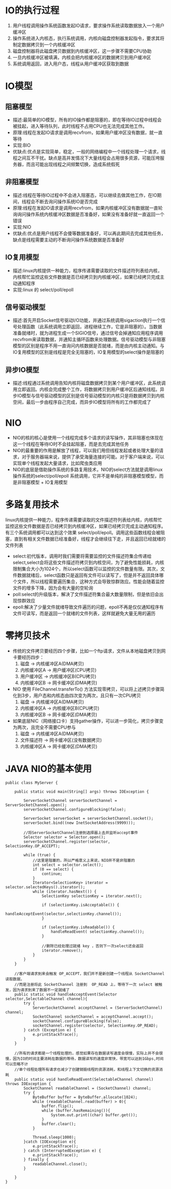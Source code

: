 # IO的执行过程
1. 用户线程调用操作系统函数发起IO请求，要求操作系统读取数据放入一个用户缓冲区
2. 操作系统进入内核态，执行系统调用，内核向磁盘控制器发起指令，要求其将制定数据拷贝到一个内核缓冲区
3. 磁盘控制器将此磁盘拷贝数据到内核缓冲区，这一步骤不需要CPU协助
4. 一旦内核缓冲区被填满，内核会把内核缓冲区的数据拷贝到用户缓冲区
5. 系统调用返回，进入用户态，线程从用户缓冲区获取到数据 

# IO模型
## 阻塞模型
+ 描述:最简单的IO模型，所有的IO操作都是阻塞的，即在等待IO过程中线程会被挂起，进入等待队列，此时线程不占用CPU也无法完成其他工作。
+ 原理:线程在发起IO请求是调用recvfrom，如果用户缓冲区没有数据，就一直等待
+ 实现:BIO
+ 优缺点:优点是实现简单，稳定，一般的网络编程中一个线程处理一个请求，线程之间互不干扰。缺点是高并发情况下大量线程会占用很多资源，可能压垮服务器，而且可能出现线程之间频繁切换，造成系统假死
## 非阻塞模型
+ 描述:线程在等待IO过程中不会进入阻塞态，可以继续去做其他工作，在IO期间，线程会不断去询问操作系统IO是否完成
+ 原理:线程在发起IO请求是调用recvfrom，如果内核缓冲区没有数据就一直轮询询问操作系统内核缓冲区数据是否准备好，如果没有准备好就一直返回一个错误
+ 实现:NIO
+ 优缺点:优点是用户线程不会傻等数据准备好，可以再此期间去完成其他任务，缺点是线程需要主动的不断询问操作系统数据是否准备好
## IO复用模型
+ 描述:linux内核提供一种能力，程序传递需要读取的文件描述符列表给内核，内核帮忙监控这些文件数据是否已经拷贝到内核缓冲区，如果已经拷贝完成主动通知程序
+ 实现:linux 的 select/poll/epoll
## 信号驱动模型
+ 描述:首先开启Socket信号驱动I/O功能，并通过系统调用sigaction执行一个信号处理函数（此系统调用立即返回，进程继续工作，它是非阻塞的）。当数据准备就绪时，就为进程生成一个SIGIO信号，通过信号会掉通知应用程序调用recvfrom来读取数据，并通知主循环函数来处理数据。信号驱动模型与非阻塞模型的区别是程序不用一直询问内核数据是否就绪，而是由内核主动通知。与IO复用模型的区别是线程是完全无阻塞的，IO复用模型的select操作是阻塞的
## 异步IO模型
+ 描述:线程通过系统调用告知内核将磁盘数据拷贝到某个用户缓冲区，此系统调用立即返回。内核会完成整个工作，将数据拷贝到用户缓冲区后通知线程。异步IO模型与信号驱动模型的区别是信号驱动模型的内核只是将数据拷贝到内核空间，最后一步由程序自己完成，而异步IO模型将所有的工作都完成了

# NIO
+ NIO的核的核心是使用一个线程完成多个请求的读写操作，其非阻塞也体现在这一个线程在等待IO时不会挂起阻塞，而是去完成其他任务
+ NIO的最重要的作用是解放了线程，可以我们用但线程发起或者处理大量的请求，对于服务器端来说，提供了承受海量连接的可能。对于客户端来说，可以实现单个线程发起大量请求，比如爬虫类应用
+ NIO的底层是借助操作系统的多路复用技术，NIO的select方法就是调用linux操作系统的select/poll/epoll 系统调用，它并不是单纯的非阻塞模型模型，而是非阻塞模型 + IO复用模型
    

# 多路复用技术
linux内核提供一种能力，程序传递需要读取的文件描述符列表给内核，内核帮忙监控这些文件数据是否已经拷贝到内核缓冲区，如果已经拷贝完成主动通知程序。有三个系统调用都可以达到这个效果 select/poll/epoll。调用这些函数线程会被阻塞，直到有相关文件数据已经准备好，线程才会继续往下走，并且返回已经就绪的文件列表
+ select:初代版本，调用时我们需要将需要监控的文件描述符集合传递给select,select会将这些文件描述符拷贝到内核空间，为了避免性能损耗，内核限制集合大小为1024个，所以select函数可以监控的文件数量有限。其次，文件数据就绪后，select函数只是返回有文件可以读写了，但是并不返回具体哪个文件，所以线程需要遍历集合，这种方式会导致惊群效应。性能会随着监控文件的增多下降，因为会有大量的空轮询
+ poll:select的升级版本，解决了文件描述符集合最大数量限制，但是依旧会出现惊群效应
+ epoll:解决了少量文件就绪导致文件遍历的问题，epoll不再是仅仅通知程序有文件可读写，而是返回一个就绪的文件列表，这样就避免大量无用的遍历

# 零拷贝技术
+ 传统的文件拷贝要经历四个步骤，比如一个ftp请求，文件从本地磁盘拷贝到网卡要经历四步：
    1. 磁盘 -> 内核缓冲区A(DMA拷贝)
    2. 内核缓冲区A -> 用户缓冲区(CPU拷贝)
    3. 用户缓冲区 -> 内核缓冲区B(CPU拷贝)
    4. 内核缓冲区B -> 网卡缓冲区(DMA拷贝)
+ NIO 使用 FileChannel.transferTo() 方法实现零拷贝，可以将上述拷贝步骤简化到3步，用户态和内核态由四次变为两次，且只有一次CPU拷贝
    1. 磁盘 -> 内核缓冲区A(DMA拷贝)
    2. 内核缓冲区A -> 内核缓冲区B(CPU拷贝)
    3. 内核缓冲区B -> 网卡缓冲区(DMA拷贝)
+ 如果底层NIC（网络接口卡）支持gather操作，可以进一步简化，拷贝步骤变为两次，且完全不需要CPU参与
    1. 磁盘 -> 内核缓冲区A(DMA拷贝)
    2. 文件描述符 -> 网卡缓冲区(没有数据拷贝)
    3. 内核缓冲区A -> 网卡缓冲区(DMA拷贝)

# JAVA NIO的基本使用

    public class MyServer {

        public static void main(String[] args) throws IOException {

            ServerSocketChannel serverSocketChannel = ServerSocketChannel.open();
            serverSocketChannel.configureBlocking(false);

            ServerSocket serverSocket = serverSocketChannel.socket();
            serverSocket.bind((new InetSocketAddress(9999)));

            //将ServerSocketChannel注册到选择器上去并监听accept事件
            Selector selector = Selector.open();
            serverSocketChannel.register(selector, SelectionKey.OP_ACCEPT);

            while (true) {
                //这里是阻塞的，所以严格意义上来说，NIO并不是非阻塞的
                int select = selector.select();
                if (0 == select) {
                    continue;
                }
                Iterator<SelectionKey> iterator = selector.selectedKeys().iterator();
                while (iterator.hasNext()) {
                    SelectionKey selectionKey = iterator.next();

                    if (selectionKey.isAcceptable()) {
                        handleAcceptEvent(selector,selectionKey.channel());
                    }

                    if (selectionKey.isReadable()) {
                        handleReadEvent( selectionKey.channel());
                    }

                    //删除已经处理过就绪 key ，否则下一次select还会返回
                    iterator.remove();
                }
            }
        }

        //客户端请求到来会触发 OP_ACCEPT，我们并不是新创建一个线程从 SocketChannel 读取数据，
        //而是注册将此 SocketChannel 注册到  OP_READ 上，等待下一次 select 被触发，因为请求到来了数据不一定就绪了
        public static void handleAcceptEvent(Selector selector,SelectableChannel channel){
            try {
                ServerSocketChannel acceptChannel = (ServerSocketChannel) channel;
                SocketChannel socketChannel = acceptChannel.accept();
                socketChannel.configureBlocking(false);
                socketChannel.register(selector, SelectionKey.OP_READ);
            } catch (Exception e) {
                e.printStackTrace();
            }
        }

        //所有的请求都是一个线程处理的，感觉如果存在数据读写速度会很慢，实际上并不会很慢，因为IO的时间主要消耗在数据的等待，数据读写的速度非常快，带宽可以达到1Gbps,时间可以忽略不计
        //单个线程处理所有请求也减少了创建销毁线程的资源消耗，和线程上下文切换的资源消耗
        public static void handleReadEvent(SelectableChannel channel) throws IOException {
            SocketChannel readableChannel = (SocketChannel) channel;
            try {
                ByteBuffer buffer = ByteBuffer.allocate(1024);
                while (readableChannel.read(buffer) > 0){
                    buffer.flip();
                    while (buffer.hasRemaining()){
                        System.out.print((char) buffer.get());
                    }
                    buffer.clear();
                }

                Thread.sleep(1000);
            }catch (IOException e){
                e.printStackTrace();
            } catch (InterruptedException e) {
                e.printStackTrace();
            } finally {
                readableChannel.close();
            }

        }
    }